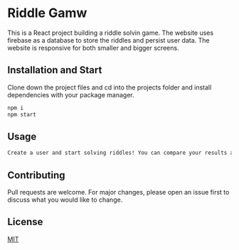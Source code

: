 # Riddle Gamw

This is a React project building a riddle solvin game.
The website uses firebase as a database to store the riddles and persist user data.
The website is responsive for both smaller and bigger screens.

## Installation and Start

Clone down the project files and cd into the projects folder and install dependencies with your package manager.

```bash
npm i
npm start
```

## Usage

```bash
Create a user and start solving riddles! You can compare your results against other players on the leaderboard.
```

## Contributing
Pull requests are welcome. For major changes, please open an issue first to discuss what you would like to change.

## License
[MIT](https://choosealicense.com/licenses/mit/)
